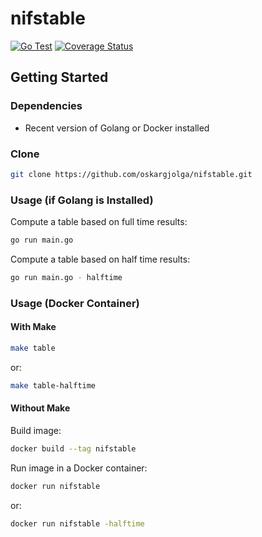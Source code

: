 # nifstable
[![Go Test](https://github.com/oskargjolga/nifstable/workflows/Go/badge.svg)](https://github.com/oskargjolga/nifstable/actions)
[![Coverage Status](https://coveralls.io/repos/github/oskargjolga/nifstable/badge.svg?branch=main)](https://coveralls.io/github/oskargjolga/nifstable?branch=main)

## Getting Started

### Dependencies
* Recent version of Golang or Docker installed

### Clone
```bash
git clone https://github.com/oskargjolga/nifstable.git
```
### Usage (if Golang is Installed)
Compute a table based on full time results:
```bash
go run main.go
```
Compute a table based on half time results:
```bash
go run main.go - halftime
```
### Usage (Docker Container)
#### With Make
```bash
make table
```
or:
```bash
make table-halftime
```

#### Without Make
Build image:
```bash
docker build --tag nifstable
```
Run image in a Docker container:
```bash
docker run nifstable
```
or:
```bash
docker run nifstable -halftime
```
